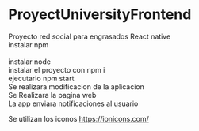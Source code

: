 # ProyectUniversityFrontend
Proyecto red social para engrasados React native 
<br>
instalar npm 
<br>
<br>
instalar node 
<br>
instalar el proyecto con npm i
<br>
ejecutarlo npm start
<br>
Se realizara modificacion de la aplicacion
<br>
Se Realizara la pagina web
<br>
La app enviara notificaciones al usuario

Se utilizan los iconos
https://ionicons.com/
